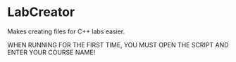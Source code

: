 # LabCreator
Makes creating files for C++ labs easier.

WHEN RUNNING FOR THE FIRST TIME, YOU MUST OPEN THE SCRIPT AND ENTER YOUR COURSE NAME!
